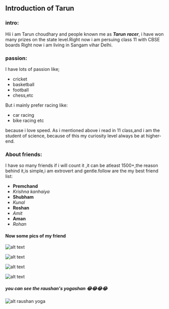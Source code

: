 ## Introduction of Tarun


### intro:

Hii i am Tarun choudhary  and people known me as **_Tarun_** **_racer_**,
i have won many prizes on the state level.Right now i am persuing class 11 with CBSE boards
Right now i am living in Sangam vihar Delhi.


### passion:
I have lots of passion like; 
* cricket 
* basketball 
* football
* chess,etc

But i mainly prefer racing like:
* car racing
* bike racing etc
 
because i love speed.
As i mentioned above i read in 11 class,and i am the student of science, because of this my curiosity level always be at higher-end.


### About friends:
I have so many friends if i will count it ,it can be atleast 1500+,the reason behind it,is simple,i am
extrovert and gentle.follow are the my best friend list:
* **Premchand**
* _Krishna kanhaiya_
* **Shubham**
* _Kunal_
* **Roshan**
* _Amit_
* **Aman**
* _Rohan_

#### Now some pics of my friend

![alt text](https://tarun-choudhary.github.io/intro/IMG-20190928-WA0014.jpg )


![alt text](https://tarun-choudhary.github.io/intro/IMG-20190928-WA0020.jpg )

![alt text](https://tarun-choudhary.github.io/intro/IMG-20190928-WA0021.jpg )

![alt text](https://tarun-choudhary.github.io/intro/IMG-20190928-WA0022.jpg )

##### you can see the raushan's yogashan 😂😂😂😂
![alt raushan yoga ](https://tarun-choudhary.github.io/intro/IMG-20190928-WA0025.jpg "raushan yogashan")
